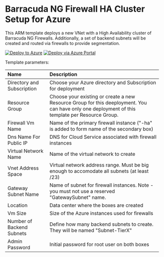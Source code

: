 # Barracuda NG Firewall HA Cluster Setup for Azure
This ARM template deploys a new VNet with a High Availability cluster of Barracuda NG Firewalls. Additionally, a set of backend subnets will be created and routed via firewalls to provide segmentation.

[![Deploy to Azure](http://azuredeploy.net/deploybutton.png)](https://azuredeploy.net/)
[![Deploy via Azure Portal](http://azuredeploy.net/deploybutton.png)](https://portal.azure.com/#create/Microsoft.Template/uri/)

Template parameters:

| Name | Description
|:--- |:---|
|Directory and Subscription|Choose your Azure directory and Subscription for deployment|
|Resource Group|Choose your existing or create a new Resource Group for this deeployment. You can have only one deployment of this template per Resource Group.|
|Firewall Vm Name|Name of the primary firewall instance ("-ha" is added to form name of the secondary box)|
|Dns Name For Public IP|DNS for Cloud Service associated with firewall instances|
|Virtual Network Name|Name of the virtual network to create|
|Vnet Address Space|Virtual network address range. Must be big enough to accomodate all subnets (at least /23)|
|Gateway Subnet Name|Name of subnet for firewall instances. Note - you must not use a reserved "GatewaySubnet" name.| 
|Location|Data center where the boxes are created|
|Vm Size|Size of the Azure instances used for firewalls|
|Number of Backend Subnets|Define how many backend subnets to create. They will be named "Subnet-TierX"|
|Admin Password|Initial password for root user on both boxes|
